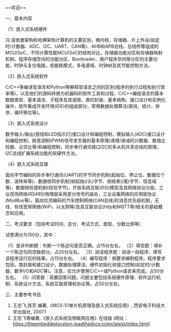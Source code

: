 ==欢迎==

一、基本内容

（1）嵌入式系统硬件

冯.诺依曼架构和哈佛架构计算机的主要区别，微内核、存储器、片上外设(如定时/计数器、ADC、I2C、UART、CAN等)、AHB和APB总线、总线桥等组成的MCU/SoC，不同计算性能MCU/SoC的结构对比，存储器功能分区和存储器映射机制，程序存储空间的功能分区、Bootloader、用户程序空间等分区的主要功能，时钟与复位电路，低能耗模式，多电源域、时钟树及其节能控制方法。

（2）嵌入式系统软件

C/C++等编译型语言和Python等解释型语言之间的区别(程序的执行过程和执行效率等)，以及他们的源码转换为机器码的软件工具和过程，C/C++编程语言的基本数据类型、基本语法、子程序及其调用，类的封装、基本结构、接口设计和实例化操作，软件集成开发环境(IDE)的组成部分，常用数据处理算法(查找、统计、排序、循环移位等)。

（3）嵌入式系统设计

数字输入/输出(按钮和LED指示灯)接口设计和编程控制，模拟输入(ADC)接口设计和编程控制，脉宽调制(PWM)信号发生器的基本原理(递增/递减的计数器、数值比较器、占空比等)和编程控制，同步串行通讯接口I2C的多从机共享总线的原理，I2C总线扩展系统功能的软硬件方法。

（4）嵌入式系统互联

面向字节编码的异步串行通讯(UART)的字节同步机制(起始位、停止位、数据位个数、波特率等)、数据帧同步机制(帧起始(/头)字节、帧结束(/尾)字节、信息域等)、数据帧检错机制(校验字节)，开放系统互联(OSI)模型及其网络协议分层，工业现场网络(RS485)物理层采用差分信号的益处，工业设备网络的应用层协议(ModBus等)，面向位流编码的汽车控制网络(CAN总线)的消息优先级机制，无线、有线宽带网络(WiFi、以太网等)及其互联协议(http和MQTT等)相关的基础概念和应用。

二、考试要求（包括考试时间、总分、考试方式、题型、分数比例等）

试卷满分为150分，其中：

（1）是非判断题：判断一个陈述句是否正确。占15分左右。
（2）填空题：填补一个陈述句的空缺部分。占20分左右。
（3）阅读程序题：阅读一段程序，填写该程序运行后的结果。占15分左右。
（4）编写程序：按要求编制程序。程序要求包括，类封装和接口设计，数据处理算法、硬件初始化和接口控制(如定时/计数器、数字I/O和ADC等)。注意，仅允许使用C/C++或Python语言来完成。占50分左右。
（5）问答题：简要回答问题。问题主要包括系统硬件原理、软件运行机制、系统设计方法、系统互联原理和协议等。占50分左右。

三、主要参考书目
1. 王忠飞,胥芳 编著,《MCS-51单片机原理及嵌入式系统应用》, 西安电子科技大学出版社, 2007.1
2. 王忠飞等编著,《嵌入式系统及物联网应用》在线版
 (网址：https://theembeddedsystem.readthedocs.io/en/latest/index.html)
